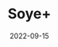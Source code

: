 ---
title: 'Soye+'
date: '2022-09-15' 
metatag: '' 
inventory: '0' 
draft: false 
# meta description 
shortDescripton: ''
description: 'Seed'
longdescription: ''
featured: True
# product Price
price: '30.0'
# Product Short Description
shortDescription: ''
productID: '3CD11759-1529-ED11-9968-005056B3A416'
type: 'products'
category: 'Seed' 
thumnailproduct: 'https://aminsaddiquidawakhana.eralive.net/images/products/3CD11759-1529-ED11-9968-005056B3A4161.png' 
images:
  - image: 'images/products/3CD11759-1529-ED11-9968-005056B3A4161.png'  
Variants:
---